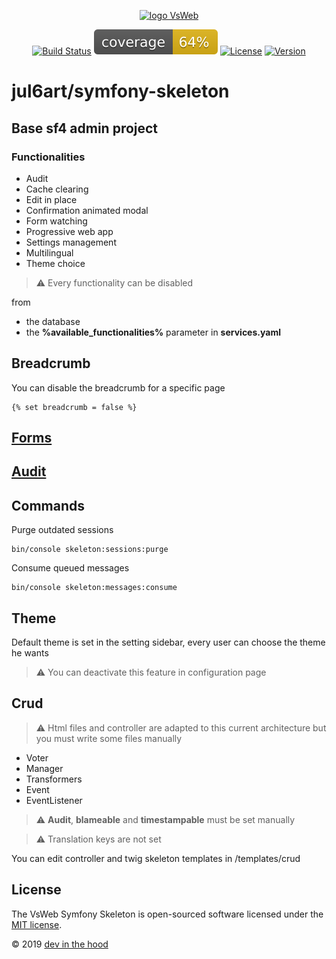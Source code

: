 <p align="center">
    <a href="https://devinthehood.com"><img src="https://github.com/jul6art/symfony-skeleton/tree/master/assets/img/devinthehood.png" alt="logo VsWeb"></a>
</p>

<p align="center">
    <a href="https://jenkins.vsweb.be/job/Symfony%20skeleton/" target="_blank"><img src="https://jenkins.vsweb.be/buildStatus/icon?job=Symfony+skeleton" alt="Build Status"></a>
    <a href="https://github.com/jul6art/symfony-skeleton/blob/master/data/report/coverage.svg" target="_blank"><img src="https://github.com/jul6art/symfony-skeleton/blob/master/data/report/coverage.svg" alt="Code Coverage"></a>
    <a href="https://opensource.org/licenses/MIT" target="_blank"><img src="https://img.shields.io/badge/License-MIT-yellow.svg" alt="License"></a>
    <a href="https://github.com/jul6art/symfony-skeleton" target="_blank"><img src="https://img.shields.io/static/v1?label=stable&message=v1+coming+soon&color=orange" alt="Version"></a>
</p>

jul6art/symfony-skeleton
========================
Base sf4 admin project
----------------------

### Functionalities

* Audit
* Cache clearing
* Edit in place
* Confirmation animated modal
* Form watching
* Progressive web app
* Settings management
* Multilingual
* Theme choice
    

> :warning: Every functionality can be disabled 

from
* the database
* the **%available_functionalities%** parameter in **services.yaml**

Breadcrumb
----------

You can disable the breadcrumb for a specific page

```twig
{% set breadcrumb = false %}
```

[Forms](/data/doc/FORMS.md)
---------------------------

[Audit](/data/doc/AUDIT.md)
---------------------------

Commands
--------

Purge outdated sessions

```console
bin/console skeleton:sessions:purge
```

Consume queued messages

```console
bin/console skeleton:messages:consume
```

Theme
-----

Default theme is set in the setting sidebar, every user can choose the theme he wants

> :warning: You can deactivate this feature in configuration page

Crud
----

> :warning: Html files and controller are adapted to this current architecture but you must write some files manually

* Voter
* Manager
* Transformers
* Event
* EventListener

> :warning: **Audit**, **blameable** and **timestampable** must be set manually

> :warning: Translation keys are not set

You can edit controller and twig skeleton templates in /templates/crud

License
-------

The VsWeb Symfony Skeleton is open-sourced software licensed under the [MIT license](https://opensource.org/licenses/MIT).

&copy; 2019 [dev in the hood](https://devinthehood.com)
